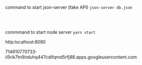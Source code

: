 command to start json-server (fake API)
``` json-server db.json ```

<br>
<br>

commmand to start node server
``` yarn start ```

http:localhost:8080

714610770733-ii5rik7tn9irduhq447cdifqmd5rfj88.apps.googleusercontent.com